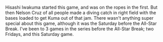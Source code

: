 Hisashi Iwakuma started this game, and was on the ropes in the first.
But then Nelson Cruz of all people made a diving catch in right field
with the bases loaded to get Kuma out of that jam. There wasn't
anything super special about this game, although it was the Saturday
before the All-Star Break. I've been to 3 games in the series before
the All-Star Break; two Fridays, and this Saturday game.
